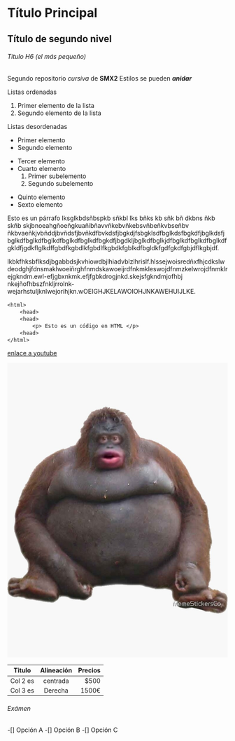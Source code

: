 # Título Principal

## Título de segundo nivel

###### Titulo H6 (el más pequeño)

Segundo repositorio _cursiva_ de __SMX2__
Estilos se pueden **_anidar_**

Listas ordenadas
1. Primer elemento de la lista
2. Segundo elemento de la lista

Listas desordenadas

* Primer elemento
* Segundo elemento
- Tercer elemento
- Cuarto elemento
    1. Primer subelemento
    2. Segundo subelemento
+ Quinto elemento
+ Sexto elemento

Esto es un párrafo lksglkbdsñbspkb sñkbl lks bñks kb sñk bñ dkbns ñkb skñb skjbnoeahgñoeñgkuañibñavvñkebvñkebsvñbeñkvbseñbv ñkbvaeñkjvbñddjbvñdsfjbvñkdfbvkdsfjbgkdjfsbgklsdfbglkdsfbgkdfjbglkdsfjbglkdfbglkdfbglkdfbglkdfbglkdfbgkdfjbgdkljbglkdfbglkjdfbglkdfbglkdfbglkdfgkldfjgdkflglkdffgbdfkgbdlkfgbdlfkgbdkfgblkdfbgldkfgdfgkdfgbjdflkgbjdf.

lkbkfhksbflksdjbgabbdsjkvhiowdbjlhiadvblzlhrislf.hlssejwoisredñxfhjcdkslwdeodghjfdnsmaklwoeiñrghfnmdskawoeijrdfnkmkleswojdfnmzkelwrojdfnmklrejgkndm.ewl-efjgbxnkmk.efjfgbkdrogjnkd.skejsfgkndmjofhbj nkejñofhbszfnkljrrolnk-wejarhstuljknlwejorihjkn.wOEIGHJKELAWOIOHJNKAWEHUIJLKE.

```
<html>
    <head>
    <head>
        <p> Esto es un código en HTML </p>
    <head>
</html>
```

[enlace a youtube](https://www.youtube.com "enlace youtube")

![hulio](https://github.com/davidvd33/repositorio2/blob/main/hulio.jpg)

| Titulo | Alineación | Precios |
|----------|:----------:|----------:|
|Col 2 es|centrada|$500|
|Col 3 es|Derecha|1500€|

###### Exámen
-[] Opción A
-[] Opción B
-[] Opción C
